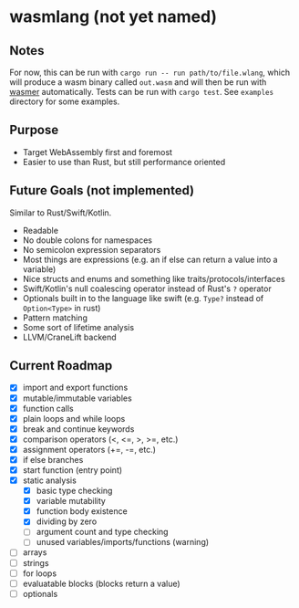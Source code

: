 # wasmlang (not yet named)

## Notes
For now, this can be run with `cargo run -- run path/to/file.wlang`, which will produce a wasm binary called `out.wasm` and will then be run with [wasmer](https://wasmer.io/) automatically. Tests can be run with `cargo test`. See `examples` directory for some examples.

## Purpose
- Target WebAssembly first and foremost
- Easier to use than Rust, but still performance oriented

## Future Goals (not implemented)
Similar to Rust/Swift/Kotlin.
- Readable
- No double colons for namespaces
- No semicolon expression separators
- Most things are expressions (e.g. an if else can return a value into a variable)
- Nice structs and enums and something like traits/protocols/interfaces
- Swift/Kotlin's null coalescing operator instead of Rust's `?` operator
- Optionals built in to the language like swift (e.g. `Type?` instead of `Option<Type>` in rust)
- Pattern matching
- Some sort of lifetime analysis
- LLVM/CraneLift backend

## Current Roadmap
- [x] import and export functions
- [x] mutable/immutable variables
- [x] function calls
- [x] plain loops and while loops
- [x] break and continue keywords
- [x] comparison operators (<, <=, >, >=, etc.)
- [x] assignment operators (+=, -=, etc.)
- [x] if else branches
- [x] start function (entry point)
- [x] static analysis
    - [x] basic type checking
    - [x] variable mutability
    - [x] function body existence
    - [x] dividing by zero
    - [ ] argument count and type checking
    - [ ] unused variables/imports/functions (warning)
- [ ] arrays
- [ ] strings
- [ ] for loops
- [ ] evaluatable blocks (blocks return a value)
- [ ] optionals
